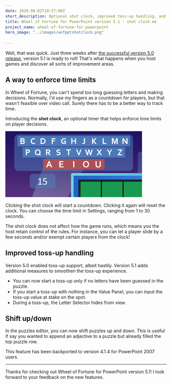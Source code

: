 ```yaml
---
date: 2020-08-02T18:57:00Z
short_description: Optional shot clock, improved toss-up handling, and shift up/down
title: Wheel of Fortune for PowerPoint version 5.1 - shot clock me
project_name: wheel-of-fortune-for-powerpoint
hero_image: "../images/wofpptshotclock.png"

---
```

Well, that was quick. Just three weeks after [the successful version 5.0 release](/blog/wheel-of-fortune-for-powerpoint-version-5.0-an-absolute-whizbanger/), version 5.1 is ready to roll! That's what happens when you host games and discover all sorts of improvement areas.

## A way to enforce time limits

In Wheel of Fortune, you can't spend too long guessing letters and making decisions. Normally, I'd use my fingers as a countdown for players, but that wasn't feasible over video call. Surely there has to be a better way to track time.

Introducing the **shot clock**, an optional timer that helps enforce time limits on player decisions.

![](../images/wofpptshotclock.png)

Clicking the shot clock will start a countdown. Clicking it again will reset the clock. You can choose the time limit in Settings, ranging from 1 to 30 seconds.

The shot clock does not affect how the game runs, which means you the host retain control of the rules. For instance, you can let a player slide by a few seconds and/or exempt certain players from the clock!

## Improved toss-up handling

Version 5.0 enabled toss-up support, albeit hastily. Version 5.1 adds additional measures to smoothen the toss-up experience.

* You can now start a toss-up only if no letters have been guessed in the puzzle.
* If you start a toss-up with nothing in the Value Panel, you can input the toss-up value at stake on the spot.
* During a toss-up, the Letter Selector hides from view.

## Shift up/down

In the puzzles editor, you can now shift puzzles up and down. This is useful if say you wanted to append an adjective to a puzzle but already filled the top puzzle row.

This feature has been backported to version 4.1.4 for PowerPoint 2007 users.

***

Thanks for checking out Wheel of Fortune for PowerPoint version 5.1! I look forward to your feedback on the new features.